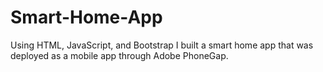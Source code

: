 # Smart-Home-App
Using HTML, JavaScript, and Bootstrap I built a smart home app that was deployed as a mobile app through Adobe PhoneGap.
